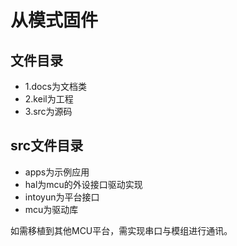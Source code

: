 # 从模式固件
## 文件目录
- 1.docs为文档类
- 2.keil为工程
- 3.src为源码

## src文件目录
- apps为示例应用
- hal为mcu的外设接口驱动实现
- intoyun为平台接口
- mcu为驱动库

如需移植到其他MCU平台，需实现串口与模组进行通讯。
